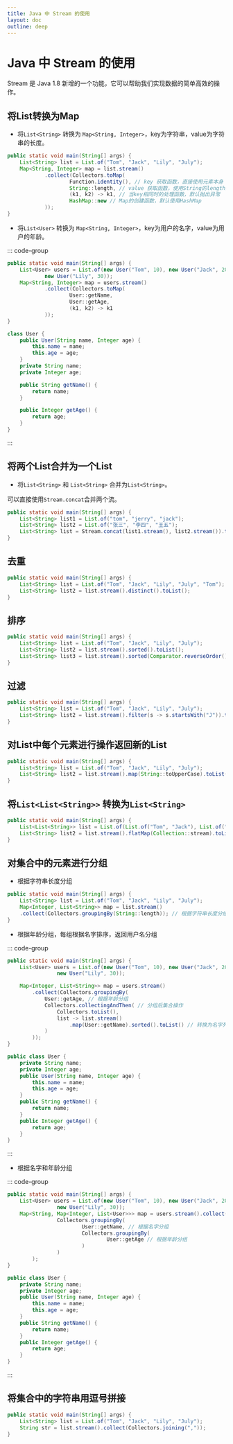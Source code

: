 ```yaml
---
title: Java 中 Stream 的使用
layout: doc
outline: deep
---
```


# Java 中 Stream 的使用

Stream 是 Java 1.8 新增的一个功能，它可以帮助我们实现数据的简单高效的操作。

## 将List转换为Map

- 将`List<String>` 转换为 `Map<String, Integer>`，key为字符串，value为字符串的长度。

```java
public static void main(String[] args) {
    List<String> list = List.of("Tom", "Jack", "Lily", "July");
    Map<String, Integer> map = list.stream()
            .collect(Collectors.toMap(
                    Function.identity(), // key 获取函数，直接使用元素本身
                    String::length, // value 获取函数，使用String的length方法
                    (k1, k2) -> k1, // 当key相同时的处理函数，默认抛出异常
                    HashMap::new // Map的创建函数，默认使用HashMap
            ));
}
```

- 将`List<User>` 转换为 `Map<String, Integer>`，key为用户的名字，value为用户的年龄。

::: code-group

```java [list2map]
public static void main(String[] args) {
    List<User> users = List.of(new User("Tom", 10), new User("Jack", 20),
            new User("Lily", 30));
    Map<String, Integer> map = users.stream()
            .collect(Collectors.toMap(
                    User::getName,
                    User::getAge,
                    (k1, k2) -> k1
            ));
}
```

```java [User]
class User {
    public User(String name, Integer age) {
        this.name = name;
        this.age = age;
    }
    private String name;
    private Integer age;

    public String getName() {
        return name;
    }

    public Integer getAge() {
        return age;
    }
}
```

:::

## 将两个List合并为一个List

- 将`List<String>` 和 `List<String>` 合并为`List<String>`。

可以直接使用`Stream.concat`合并两个流。

```java
public static void main(String[] args) {
    List<String> list1 = List.of("tom", "jerry", "jack");
    List<String> list2 = List.of("张三", "李四", "王五");
    List<String> list = Stream.concat(list1.stream(), list2.stream()).toList();
}
```

## 去重

```java
public static void main(String[] args) {
    List<String> list = List.of("Tom", "Jack", "Lily", "July", "Tom");
    List<String> list2 = list.stream().distinct().toList();
}
```

## 排序

```java
public static void main(String[] args) {
    List<String> list = List.of("Tom", "Jack", "Lily", "July");
    List<String> list2 = list.stream().sorted().toList();
    List<String> list3 = list.stream().sorted(Comparator.reverseOrder()).toList();
}
```

## 过滤

```java
public static void main(String[] args) {
    List<String> list = List.of("Tom", "Jack", "Lily", "July");
    List<String> list2 = list.stream().filter(s -> s.startsWith("J")).toList();
}
```

## 对List中每个元素进行操作返回新的List

```java
public static void main(String[] args) {
    List<String> list = List.of("Tom", "Jack", "Lily", "July");
    List<String> list2 = list.stream().map(String::toUpperCase).toList();
}
```

## 将`List<List<String>>` 转换为`List<String>`

```java
public static void main(String[] args) {
    List<List<String>> list = List.of(List.of("Tom", "Jack"), List.of("Lily", "July"));
    List<String> list2 = list.stream().flatMap(Collection::stream).toList();
}
```

## 对集合中的元素进行分组

- 根据字符串长度分组

```java
public static void main(String[] args) {
    List<String> list = List.of("Tom", "Jack", "Lily", "July");
    Map<Integer, List<String>> map = list.stream()
    .collect(Collectors.groupingBy(String::length)); // 根据字符串长度分组
}
```

- 根据年龄分组，每组根据名字排序，返回用户名分组

::: code-group

```java [GroupingBy]
public static void main(String[] args) {
    List<User> users = List.of(new User("Tom", 10), new User("Jack", 20),
                new User("Lily", 30));

    Map<Integer, List<String>> map = users.stream()
        .collect(Collectors.groupingBy(
            User::getAge, // 根据年龄分组
            Collectors.collectingAndThen( // 分组后集合操作
                Collectors.toList(),
                list -> list.stream()
                    .map(User::getName).sorted().toList() // 转换为名字列表并排序
            )
        ));
}

```

```java [User]
public class User {
    private String name;
    private Integer age;
    public User(String name, Integer age) {
        this.name = name;
        this.age = age;
    }
    public String getName() {
        return name;
    }
    public Integer getAge() {
        return age;
    }
}
```

:::

- 根据名字和年龄分组

::: code-group

```java [GroupingBy]
public static void main(String[] args) {
    List<User> users = List.of(new User("Tom", 10), new User("Jack", 20),
                new User("Lily", 30));
    Map<String, Map<Integer, List<User>>> map = users.stream().collect(
                Collectors.groupingBy(
                        User::getName, // 根据名字分组
                        Collectors.groupingBy(
                                User::getAge // 根据年龄分组
                        )
                )
        );
}
```

```java [User]
public class User {
    private String name;
    private Integer age;
    public User(String name, Integer age) {
        this.name = name;
        this.age = age;
    }
    public String getName() {
        return name;
    }
    public Integer getAge() {
        return age;
    }
}
```

:::

## 将集合中的字符串用逗号拼接

```java
public static void main(String[] args) {
    List<String> list = List.of("Tom", "Jack", "Lily", "July");
    String str = list.stream().collect(Collectors.joining(","));
}
```
